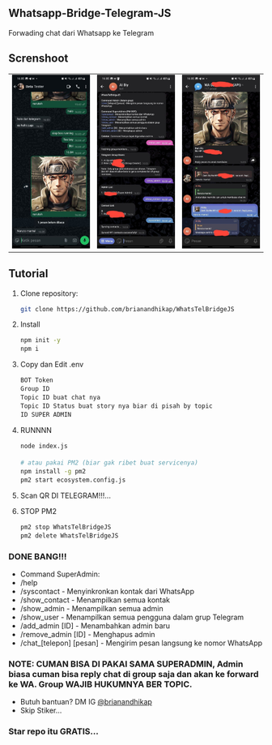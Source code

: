 ## Whatsapp-Bridge-Telegram-JS
Forwading chat dari Whatsapp ke Telegram

## Screnshoot
| | | |
|---|---|---|
| <img src="https://raw.githubusercontent.com/brianandhikap/WhatsTelBridgeJS/main/screenshot/1.jpg" width="500"/> | <img src="https://raw.githubusercontent.com/brianandhikap/WhatsTelBridgeJS/main/screenshot/2.jpg" width="500"/> | <img src="https://raw.githubusercontent.com/brianandhikap/WhatsTelBridgeJS/main/screenshot/3.jpg" width="500"/> |

## Tutorial
1. Clone repository:
   ```bash
   git clone https://github.com/brianandhikap/WhatsTelBridgeJS
   
2. Install
   ```bash
   npm init -y
   npm i

3. Copy dan Edit .env
   ```bash
   BOT Token
   Group ID
   Topic ID buat chat nya
   Topic ID Status buat story nya biar di pisah by topic
   ID SUPER ADMIN

4. RUNNNN
   ```bash
   node index.js

   # atau pakai PM2 (biar gak ribet buat servicenya)
   npm install -g pm2
   pm2 start ecosystem.config.js

5. Scan QR DI TELEGRAM!!!...

6. STOP PM2
   ```bash
   pm2 stop WhatsTelBridgeJS
   pm2 delete WhatsTelBridgeJS

### DONE BANG!!!


- Command SuperAdmin:
- /help
- /syscontact - Menyinkronkan kontak dari WhatsApp
- /show_contact - Menampilkan semua kontak
- /show_admin - Menampilkan semua admin
- /show_user - Menampilkan semua pengguna dalam grup Telegram
- /add_admin [ID] - Menambahkan admin baru
- /remove_admin [ID] - Menghapus admin
- /chat_[telepon] [pesan] - Mengirim pesan langsung ke nomor WhatsApp

### NOTE: CUMAN BISA DI PAKAI SAMA SUPERADMIN, Admin biasa cuman bisa reply chat di group saja dan akan ke forward ke WA. Group WAJIB HUKUMNYA BER TOPIC.

- Butuh bantuan? DM IG [@brianandhikap](https://instagram.com/brianandhikap)
- Skip Stiker...

### Star repo itu GRATIS...
